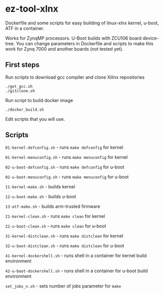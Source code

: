 # ez-tool-xlnx

Dockerfile and some scripts for easy building of linux-xlnx kernel, u-boot, ATF in a container.

Works for ZynqMP processors. 
U-Boot builds with ZCU106 board device-tree.
You can change parameters in Dockerfile and scripts to make this work for Zynq 7000 and another boards (not tested yet).

## First steps
Run scripts to download gcc compiler and clone Xilinx repositories

    ./get_gcc.sh
    ./gitclone.sh

Run script to build docker image

    ./docker_build.sh

Edit scripts that you will use.

## Scripts

``01-kernel-defconfig.sh`` - runs ``make defconfig`` for kernel

``01-kernel-menuconfig.sh`` - runs ``make menuconfig`` for kernel

``02-u-boot-defconfig.sh`` - runs ``make defconfig`` for u-boot

``02-u-boot-menuconfig.sh`` - runs ``make menuconfig`` for u-boot

``11-kernel-make.sh`` - builds kernel

``12-u-boot-make.sh`` - builds u-boot

``13-atf-make.sh`` - builds arm-trusted firmware

``21-kernel-clean.sh`` - runs ``make clean`` for kernel

``22-u-boot-clean.sh`` - runs ``make clean`` for u-boot

``31-kernel-distclean.sh`` - runs ``make distclean`` for kernel

``32-u-boot-distclean.sh`` - runs ``make distclean`` for u-boot

``41-kernel-dockershell.sh`` - runs shell in a container for kernel build environment

``42-u-boot-dockershell.sh`` - runs shell in a container for u-boot build environment

``set_jobs_n.sh`` - sets number of jobs parameter for ``make``
